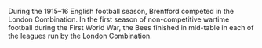 During the 1915–16 English football season, Brentford competed in the London Combination. In the first season of non-competitive wartime football during the First World War, the Bees finished in mid-table in each of the leagues run by the London Combination.
